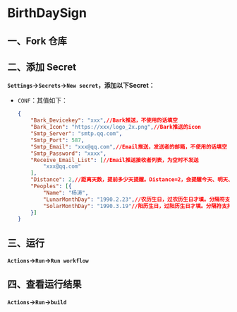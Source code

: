 # BirthDaySign

## 一、Fork 仓库

## 二、添加 Secret

**`Settings`->`Secrets`->`New secret`，添加以下Secret：**
- `CONF`：其值如下：
    
	```json
	{
		"Bark_Devicekey": "xxx",//Bark推送，不使用的话填空
		"Bark_Icon": "https://xxx/logo_2x.png",//Bark推送的icon
		"Smtp_Server": "smtp.qq.com",
		"Smtp_Port": 587,
		"Smtp_Email": "xxx@qq.com",//Email推送，发送者的邮箱，不使用的话填空
		"Smtp_Password": "xxxx",
		"Receive_Email_List": [//Email推送接收者列表，为空时不发送
			"xxx@qq.com"
		],
		"Distance": 2,//距离天数，提前多少天提醒。Distance=2，会提醒今天、明天、后天这3天
		"Peoples": [{
			"Name": "杨涛",
			"LunarMonthDay": "1990.2.23",//农历生日，过农历生日才填。分隔符支持["/","-","."]。0.2.23或2.23，这种年份填0或不填也支持，只是年龄会为未知
			"SolarMonthDay": "1990.3.19"//阳历生日，过阳历生日才填。分隔符支持["/","-","."]。0.3.19或3.19，这种年份填0或不填也支持，只是年龄会为未知
		}]
	}
    ```

## 三、运行

**`Actions`->`Run`->`Run workflow`**

## 四、查看运行结果

**`Actions`->`Run`->`build`**

